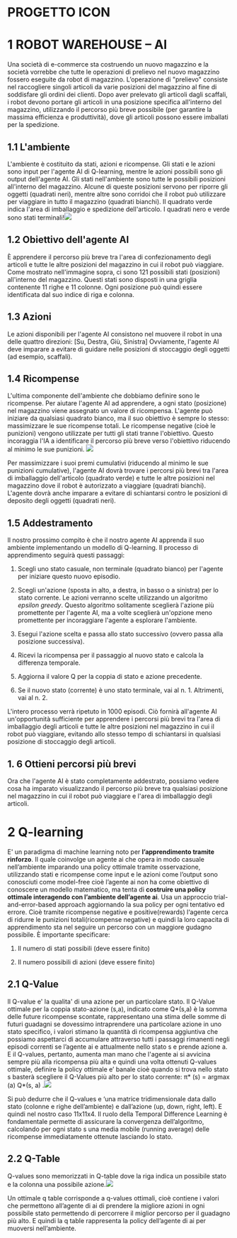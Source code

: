 ﻿# PROGETTO ICON
# 1 ROBOT WAREHOUSE – AI
Una società di e-commerce sta costruendo un nuovo magazzino e la società vorrebbe che tutte le operazioni di prelievo nel nuovo magazzino fossero eseguite da robot di magazzino. L’operazione di "prelievo" consiste nel raccogliere singoli articoli da varie posizioni del magazzino al fine di soddisfare gli ordini dei clienti. Dopo aver prelevato gli articoli dagli scaffali, i robot devono portare gli articoli in una posizione specifica all'interno del magazzino, utilizzando il percorso più breve possibile (per garantire la massima efficienza e produttività), dove gli articoli possono essere imballati per la spedizione.
## 1.1 L'ambiente 
L'ambiente è costituito da stati, azioni e ricompense. Gli stati e le azioni sono input per l'agente AI di Q-learning, mentre le azioni possibili sono gli output dell'agente AI. Gli stati nell'ambiente sono tutte le possibili posizioni all'interno del magazzino. Alcune di queste posizioni servono per riporre gli oggetti (quadrati neri), mentre altre sono corridoi che il robot può utilizzare per viaggiare in tutto il magazzino (quadrati bianchi). Il quadrato verde indica l'area di imballaggio e spedizione dell'articolo. I quadrati nero e verde sono stati terminali!![](https://github.com/SalvatorePerrulli/Progetto-ICON/blob/main/08-warehouse-map.png)

## 1.2 Obiettivo dell'agente AI
È apprendere il percorso più breve tra l'area di confezionamento degli articoli e tutte le altre posizioni del magazzino in cui il robot può viaggiare. Come mostrato nell'immagine sopra, ci sono 121 possibili stati (posizioni) all'interno del magazzino. Questi stati sono disposti in una griglia contenente 11 righe e 11 colonne. Ogni posizione può quindi essere identificata dal suo indice di riga e colonna.
## 1.3 Azioni 
Le azioni disponibili per l'agente AI consistono nel muovere il robot in una delle quattro direzioni:
[Su, Destra, Giù, Sinistra]
Ovviamente, l'agente AI deve imparare a evitare di guidare nelle posizioni di stoccaggio degli oggetti (ad esempio, scaffali).
##  1.4 Ricompense
L'ultima componente dell'ambiente che dobbiamo definire sono le ricompense. Per aiutare l'agente AI ad apprendere, a ogni stato (posizione) nel magazzino viene assegnato un valore di ricompensa. L'agente può iniziare da qualsiasi quadrato bianco, ma il suo obiettivo è sempre lo stesso: massimizzare le sue ricompense totali.
Le ricompense negative (cioè le punizioni) vengono utilizzate per tutti gli stati tranne l'obiettivo. Questo incoraggia l'IA a identificare il percorso più breve verso l'obiettivo riducendo al minimo le sue punizioni.
![](https://github.com/SalvatorePerrulli/Progetto-ICON/blob/main/08-warehouse-map-rewards.png)

Per massimizzare i suoi premi cumulativi (riducendo al minimo le sue punizioni cumulative), l'agente AI dovrà trovare i percorsi più brevi tra l'area di imballaggio dell'articolo (quadrato verde) e tutte le altre posizioni nel magazzino dove il robot è autorizzato a viaggiare (quadrati bianchi). L'agente dovrà anche imparare a evitare di schiantarsi contro le posizioni di deposito degli oggetti (quadrati neri).
##  1.5 Addestramento
Il nostro prossimo compito è che il nostro agente AI apprenda il suo ambiente implementando un modello di Q-learning. Il processo di apprendimento seguirà questi passaggi:
1. Scegli uno stato casuale, non terminale (quadrato bianco) per l'agente per iniziare questo nuovo episodio.

2. Scegli un'azione (sposta in alto, a destra, in basso o a sinistra) per lo stato corrente. Le azioni verranno scelte utilizzando un algoritmo _epsilon greedy_. Questo algoritmo solitamente sceglierà l'azione più promettente per l'agente AI, ma a volte sceglierà un'opzione meno promettente per incoraggiare l'agente a esplorare l'ambiente.

3. Esegui l'azione scelta e passa allo stato successivo (ovvero passa alla posizione successiva).

4. Ricevi la ricompensa per il passaggio al nuovo stato e calcola la differenza temporale.

5. Aggiorna il valore Q per la coppia di stato e azione precedente.

6. Se il nuovo stato (corrente) è uno stato terminale, vai al n. 1. Altrimenti, vai al n. 2.


L'intero processo verrà ripetuto in 1000 episodi. Ciò fornirà all'agente AI un'opportunità sufficiente per apprendere i percorsi più brevi tra l'area di imballaggio degli articoli e tutte le altre posizioni nel magazzino in cui il robot può viaggiare, evitando allo stesso tempo di schiantarsi in qualsiasi posizione di stoccaggio degli articoli.
##  1. 6 Ottieni percorsi più brevi
Ora che l'agente AI è stato completamente addestrato, possiamo vedere cosa ha imparato visualizzando il percorso più breve tra qualsiasi posizione nel magazzino in cui il robot può viaggiare e l'area di imballaggio degli articoli.

#  2 Q-learning
E' un paradigma di machine learning noto per **l’apprendimento tramite rinforzo**.
Il quale coinvolge un agente ai che opera in modo casuale nell’ambiente imparando una policy ottimale tramite osservazione, utilizzando stati e ricompense come input e le azioni come l’output sono conosciuti come model-free cioè l’agente ai non ha come obiettivo di conoscere un modello matematico, ma tenta di **costruire una policy ottimale interagendo con l’ambiente dell’agente ai**. Usa un approccio trial-and-error-based approach aggiornando la sua policy per ogni tentativo ed errore. Cioè tramite ricompense negative e positive(rewards) l‘agente cerca di ridurre le punizioni totali(ricompense negative) e quindi la loro capacita di apprendimento sta nel seguire un percorso con un maggiore gudagno possibile.
È importante specificare: 
 
1. Il numero di stati possibili (deve essere finito)

2. Il numero possibili di azioni (deve essere finito)
## 2.1 Q-Value
Il Q-value e' la qualita' di una azione per un particolare stato. Il Q-Value ottimale per la coppia stato-azione (s,a), indicato come Q*(s,a) è la somma delle future ricompense scontate, rappresentano una stima delle somme di futuri guadagni se dovessimo intraprendere una particolare azione in uno stato specifico, i valori stimano la quantità di ricompensa aggiuntiva che possiamo aspettarci di accumulare attraverso tutti i passaggi rimanenti negli episodi correnti se l’agente ai e attualmente nello stato s e prende azione a.
E il Q-values, pertanto, aumenta man mano che l'agente ai si avvicina sempre più alla ricompensa più alta e quindi una volta ottenuti Q-values ottimale, definire la policy ottimale e’ banale cioè quando si trova nello stato s basterà scegliere il Q-Values più alto per lo stato corrente: π* (s) = argmax (a) Q*(s, a) .![](https://github.com/SalvatorePerrulli/Progetto-ICON/blob/main/qvalues.PNG)

Si può dedurre che il Q-values e ‘una matrice tridimensionale data dallo stato (colonne e righe dell’ambiente) e dall’azione (up, down, right, left). E quindi nel nostro caso 11x11x4.
Il ruolo della Temporal Difference Learning è fondamentale permette di assicurare la convergenza dell’algoritmo, calcolando per ogni stato s una media mobile (running average) delle ricompense immediatamente ottenute lasciando lo stato.
## 2.2 Q-Table
Q-values sono memorizzati in Q-table dove la riga indica un possibile stato e la colonna una possibile azione.![](https://github.com/SalvatorePerrulli/Progetto-ICON/blob/main/qtable.PNG)

Un ottimale q table corrisponde a q-values ottimali, cioè contiene i valori che permettono all’agente di ai di prendere la migliore azioni in ogni possibile stato permettendo di percorrere il miglior percorso per il guadagno più alto. E quindi la q table rappresenta la policy dell’agente di ai per muoversi nell’ambiente.


